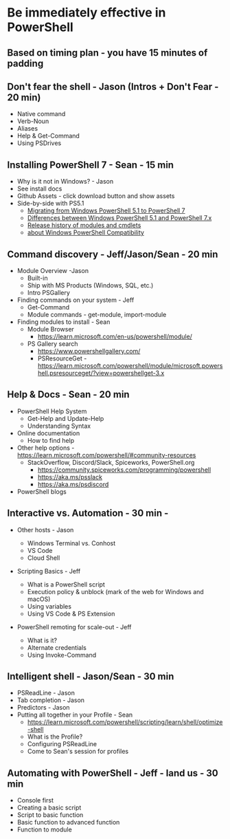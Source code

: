# Be immediately effective in PowerShell

## Based on timing plan - you have 15 minutes of padding

## Don't fear the shell - Jason (Intros + Don't Fear - 20 min)

- Native command
- Verb-Noun
- Aliases
- Help & Get-Command
- Using PSDrives

## Installing PowerShell 7 - Sean - 15 min

- Why is it not in Windows? - Jason
- See install docs
- Github Assets - click download button and show assets
- Side-by-side with PS5.1
  - [Migrating from Windows PowerShell 5.1 to PowerShell 7](/powershell/scripting/whats-new/migrating-from-windows-powershell-51-to-powershell-7)
  - [Differences between Windows PowerShell 5.1 and PowerShell 7.x](/powershell/scripting/whats-new/differences-from-windows-powershell)
  - [Release history of modules and cmdlets](/powershell/scripting/whats-new/cmdlet-versions)
  - [about Windows PowerShell Compatibility](/powershell/module/microsoft.powershell.core/about/about_windows_powershell_compatibility)

## Command discovery - Jeff/Jason/Sean - 20 min

- Module Overview -Jason
  - Built-in
  - Ship with MS Products (Windows, SQL, etc.)
  - Intro PSGallery
- Finding commands on your system - Jeff
  - Get-Command
  - Module commands - get-module, import-module
- Finding modules to install - Sean
  - Module Browser
    - https://learn.microsoft.com/en-us/powershell/module/
  - PS Gallery search
    - https://www.powershellgallery.com/
    - PSResourceGet - https://learn.microsoft.com/powershell/module/microsoft.powershell.psresourceget/?view=powershellget-3.x

## Help & Docs - Sean - 20 min

- PowerShell Help System
  - Get-Help and Update-Help
  - Understanding Syntax
- Online documentation
  - How to find help
- Other help options - https://learn.microsoft.com/powershell/#community-resources
  - StackOverflow, Discord/Slack, Spiceworks, PowerShell.org
    - https://community.spiceworks.com/programming/powershell
    - https://aka.ms/psslack
    - https://aka.ms/psdiscord
- PowerShell blogs

## Interactive vs. Automation - 30 min -

- Other hosts - Jason
  - Windows Terminal vs. Conhost
  - VS Code
  - Cloud Shell

- Scripting Basics - Jeff
  - What is a PowerShell script
  - Execution policy & unblock (mark of the web for Windows and macOS)
  - Using variables
  - Using VS Code & PS Extension

- PowerShell remoting for scale-out - Jeff
  - What is it?
  - Alternate credentials
  - Using Invoke-Command

## Intelligent shell - Jason/Sean - 30 min

- PSReadLine - Jason
- Tab completion - Jason
- Predictors - Jason
- Putting all together in your Profile - Sean
  - https://learn.microsoft.com/powershell/scripting/learn/shell/optimize-shell
  - What is the Profile?
  - Configuring PSReadLine
  - Come to Sean's session for profiles

## Automating with PowerShell - Jeff - land us - 30 min

- Console first
- Creating a basic script
- Script to basic function
- Basic function to advanced function
- Function to module
